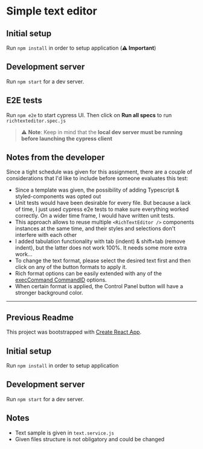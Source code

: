 # Simple text editor

## Initial setup

Run `npm install` in order to setup application (**⚠️ Important**)

## Development server

Run `npm start` for a dev server.

## E2E tests

Run `npm e2e` to start cypress UI. Then click on **Run all specs** to run `richtexteditor.spec.js`

> ⚠️ **Note**: Keep in mind that the **local dev server must be running before launching the cypress client**

## Notes from the developer

Since a tight schedule was given for this assignment, there are a couple of considerations that I'd like to include before someone evaluates this test:

- Since a template was given, the possibility of adding Typescript & styled-components was opted out
- Unit tests would have been desirable for every file. But because a lack of time, I just used cypress e2e tests to make sure everything worked correctly.
  On a wider time frame, I would have written unit tests.
- This approach allows to reuse multiple `<RichTextEditor />` components instances at the same time, and their styles and selections don't interfere with each other
- I added tabulation functionality with tab (indent) & shift+tab (remove indent), but the latter does not work 100%. It needs some more extra work...
- To change the text format, please select the desired text first and then click on any of the button formats to apply it.
- Rich format options can be easily extended with any of the [execCommand CommandID](https://developer.mozilla.org/en-US/docs/Web/API/Document/execCommand#Commands) options.
- When certain format is applied, the Control Panel button will have a stronger background color.

---

## Previous Readme

This project was bootstrapped with [Create React App](https://github.com/facebookincubator/create-react-app).

## Initial setup

Run `npm install` in order to setup application

## Development server

Run `npm start` for a dev server.

## Notes

- Text sample is given in `text.service.js`
- Given files structure is not obligatory and could be changed
